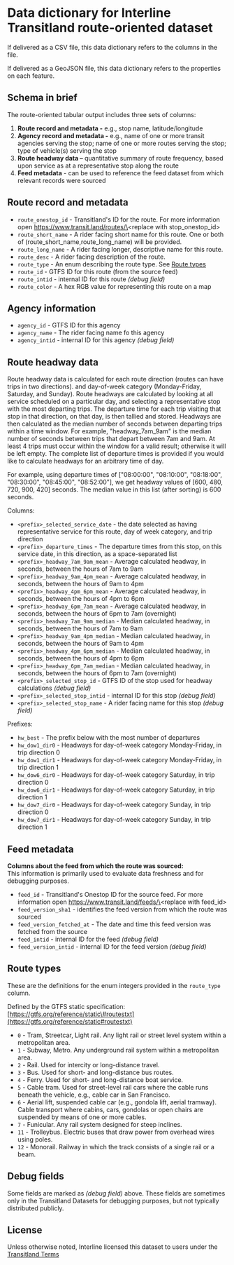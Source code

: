 # Data dictionary for Interline Transitland route-oriented dataset

If delivered as a CSV file, this data dictionary refers to the columns in the file.

If delivered as a GeoJSON file, this data dictionary refers to the properties on each feature.

## Schema in brief

The route-oriented tabular output includes three sets of columns:

1) **Route record and metadata \-** e.g., stop name, latitude/longitude  
2) **Agency record and metadata \-** e.g., name of one or more transit agencies serving the stop; name of one or more routes serving the stop; type of vehicle(s) serving the stop  
3) **Route headway data –** quantitative summary of route frequency, based upon service as at a representative stop along the route 
4) **Feed metadata** \- can be used to reference the feed dataset from which relevant records were sourced

## Route record and metadata

* `route_onestop_id` \- Transitland's ID for the route. For more information open https://www.transit.land/routes/\<replace with stop\_onestop\_id​\>    
* `route_short_name` \- A rider facing short name for this route. One or both of (route\_short\_name,route\_long\_name) will be provided.  
* `route_long_name` \- A rider facing longer, descriptive name for this route.  
* `route_desc` \- A rider facing description of the route.  
* `route_type` \- An enum describing the route type. See [Route types](#route-types)
* `route_id` \- GTFS ID for this route (from the source feed)
* `route_intid` \- internal ID for this route _(debug field)_
* `route_color` \- A hex RGB value for representing this route on a map


## Agency information

* `agency_id` \- GTFS ID for this agency  
* `agency_name` \- The rider facing name fo this agency
* `agency_intid`  \- internal ID for this agency _(debug field)_

## Route headway data

Route headway data is calculated for each route direction (routes can have trips in two directions). and day-of-week category (Monday-Friday, Saturday, and Sunday). Route headways are calculated by looking at all service scheduled on a particular day, and selecting a representative stop with the most departing trips. The departure time for each trip visiting that stop in that direction, on that day, is then tallied and stored. Headways are then calculated as the median number of seconds between departing trips within a time window. For example, "headway\_7am\_9am" is the median number of seconds between trips that depart between 7am and 9am. At least 4 trips must occur within the window for a valid result; otherwise it will be left empty. The complete list of departure times is provided if you would like to calculate headways for an arbitrary time of day.

For example, using departure times of \["08:00:00", "08:10:00", "08:18:00", "08:30:00", "08:45:00", "08:52:00"\], we get headway values of \[600, 480, 720, 900, 420\] seconds. The median value in this list (after sorting) is 600 seconds.

Columns:

* `<prefix>_selected_service_date` \- the date selected as having representative service for this route, day of week category, and trip direction  
* `<prefix>_departure_times` \- The departure times from this stop, on this service date, in this direction, as a space-separated list  
* `<prefix>_headway_7am_9am_mean` \- Average calculated headway, in seconds, between the hours of 7am to 9am   
* `<prefix>_headway_9am_4pm_mean` \- Average calculated headway, in seconds, between the hours of 9am to 4pm  
* `<prefix>_headway_4pm_6pm_mean` \- Average calculated headway, in seconds, between the hours of 4pm to 6pm  
* `<prefix>_headway_6pm_7am_mean` \- Average calculated headway, in seconds, between the hours of 6pm to 7am (overnight)  
* `<prefix>_headway_7am_9am_median` \- Median calculated headway, in seconds, between the hours of 7am to 9am   
* `<prefix>_headway_9am_4pm_median` \- Median calculated headway, in seconds, between the hours of 9am to 4pm  
* `<prefix>_headway_4pm_6pm_median` \- Median calculated headway, in seconds, between the hours of 4pm to 6pm  
* `<prefix>_headway_6pm_7am_median` \- Median calculated headway, in seconds, between the hours of 6pm to 7am (overnight)  
* `<prefix>_selected_stop_id` \- GTFS ID of the stop used for headway calculations _(debug field)_
* `<prefix>_selected_stop_intid` \- internal ID for this stop _(debug field)_
* `<prefix>_selected_stop_name` \- A rider facing name for this stop _(debug field)_

Prefixes:

* `hw_best` \- The prefix below with the most number of departures  
* `hw_dow1_dir0` \- Headways for day-of-week category Monday-Friday, in trip direction 0   
* `hw_dow1_dir1` \- Headways for day-of-week category Monday-Friday, in trip direction 1  
* `hw_dow6_dir0` \- Headways for day-of-week category Saturday, in trip direction 0  
* `hw_dow6_dir1` \- Headways for day-of-week category Saturday, in trip direction 1  
* `hw_dow7_dir0` \- Headways for day-of-week category Sunday, in trip direction 0  
* `hw_dow7_dir1` \- Headways for day-of-week category Sunday, in trip direction 1

## Feed metadata

**Columns about the feed from which the route was sourced:**  
This information is primarily used to evaluate data freshness and for debugging purposes.

* `feed_id` \- Transitland's Onestop ID for the source feed. For more information open https://www.transit.land/feeds/\<replace with feed\_id\>  
* `feed_version_sha1` \- identifies the feed version from which the route was sourced
* `feed_version_fetched_at` \- The date and time this feed version was fetched from the source
* `feed_intid` \- internal ID for the feed _(debug field)_
* `feed_version_intid` \- internal ID for the feed version _(debug field)_

## Route types

These are the definitions for the enum integers provided in the `route_type` column.

Defined by the GTFS static specification: [https://gtfs.org/reference/static\#routestxt](https://gtfs.org/reference/static#routestxt)

* `0` \- Tram, Streetcar, Light rail. Any light rail or street level system within a metropolitan area.  
* `1` \- Subway, Metro. Any underground rail system within a metropolitan area.  
* `2` \- Rail. Used for intercity or long-distance travel.  
* `3` \- Bus. Used for short- and long-distance bus routes.  
* `4` \- Ferry. Used for short- and long-distance boat service.  
* `5` \- Cable tram. Used for street-level rail cars where the cable runs beneath the vehicle, e.g., cable car in San Francisco.  
* `6` \- Aerial lift, suspended cable car (e.g., gondola lift, aerial tramway). Cable transport where cabins, cars, gondolas or open chairs are suspended by means of one or more cables.  
* `7` \- Funicular. Any rail system designed for steep inclines.  
* `11` \- Trolleybus. Electric buses that draw power from overhead wires using poles.  
* `12` \- Monorail. Railway in which the track consists of a single rail or a beam.

## Debug fields

Some fields are marked as _(debug field)_ above. These fields are sometimes only in the Transitland Datasets for debugging purposes, but not typically distributed publicly.

## License

Unless otherwise noted, Interline licensed this dataset to users under the [Transitland Terms](https://www.transit.land/terms)